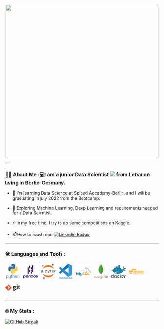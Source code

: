 <div id="header" align="center">
  <img src="https://media.giphy.com/media/1sgetPM00wWqJpVUTl/giphy.gif" width="500" height="500"/>
</div> 
---

### :man_technologist: About Me :💻I am a junior Data Scientist <img src="https://media.giphy.com/media/WUlplcMpOCEmTGBtBW/giphy.gif" width="30"> from Lebanon living in Berlin-Germany.

- :telescope: I’m learning Data Science at Spiced Accademy-Berlin, and I will be graduating in july 2022 from the Bootcamp.

- :seedling: Exploring Machine Learning, Deep Learning and requirements needed for a Data Scientist.

- :zap: In my free time, I try to do some competitions on Kaggle.

- :mailbox:How to reach me: [![Linkedin Badge](https://img.shields.io/badge/-kakbar-blue?style=flat&logo=Linkedin&logoColor=white)](https://www.linkedin.com/in/nadim-salameh-597171232/)
---


### :hammer_and_wrench: Languages and Tools :
<div>
  <img src ="https://github.com/devicons/devicon/blob/master/icons/python/python-original-wordmark.svg"  title="Python"  alt="Python" width="50" height="50"/>&nbsp;
  <img src="https://github.com/devicons/devicon/blob/master/icons/pandas/pandas-original-wordmark.svg" title="Pandas"  alt="Pandas" width="50" height="50"/>&nbsp;
  <img src ="https://github.com/devicons/devicon/blob/master/icons/jupyter/jupyter-original-wordmark.svg"  title="Jupyter Notebook"  alt="Jupyter Notebook" width="50" height="50"/>&nbsp;
  <img src ="https://github.com/devicons/devicon/blob/master/icons/vscode/vscode-original-wordmark.svg" title="VScode"  alt="VScode" width="50" height="50"/>&nbsp;
  <img src="https://github.com/devicons/devicon/blob/master/icons/mysql/mysql-original-wordmark.svg" title="MySQL"  alt="MySQL" width="50" height="50"/>&nbsp;
  <img src = "https://github.com/devicons/devicon/blob/master/icons/mongodb/mongodb-original-wordmark.svg" title="mongoDB" alt="mongoDB" width="50" height="50"/>&nbsp;
  <img src="https://github.com/devicons/devicon/blob/master/icons/docker/docker-original-wordmark.svg" title="Docker"  alt="Docker" width="50" height="50"/>&nbsp;
  <img src="https://github.com/devicons/devicon/blob/master/icons/amazonwebservices/amazonwebservices-plain-wordmark.svg" title="AWS" alt="AWS" width="50" height="50"/>&nbsp;
  <img src="https://github.com/devicons/devicon/blob/master/icons/git/git-original-wordmark.svg" title="Git" **alt="Git" width="50" height="50"/>
</div>

---

### :fire: My Stats :
[![GitHub Streak](https://github.com/NadimSalameh?user=NadimSalameh&theme=dark&background=000000)]([https://git.io/streak-stats](https://github.com/NadimSalameh))
